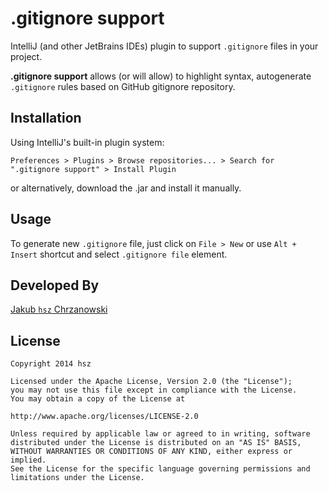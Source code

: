 .gitignore support
==================

IntelliJ (and other JetBrains IDEs) plugin to support `.gitignore` files in your project.

**.gitignore support** allows (or will allow) to highlight syntax, autogenerate `.gitignore` rules based on GitHub gitignore repository.

Installation
------------

Using IntelliJ's built-in plugin system:

`Preferences > Plugins > Browse repositories... > Search for ".gitignore support" > Install Plugin`

or alternatively, download the .jar and install it manually.

Usage
-----

To generate new `.gitignore` file, just click on `File > New` or use `Alt + Insert` shortcut and select `.gitignore file` element.

Developed By
------------

[Jakub `hsz` Chrzanowski](http://hsz.mobi)

License
-------

    Copyright 2014 hsz

    Licensed under the Apache License, Version 2.0 (the "License");
    you may not use this file except in compliance with the License.
    You may obtain a copy of the License at

    http://www.apache.org/licenses/LICENSE-2.0

    Unless required by applicable law or agreed to in writing, software
    distributed under the License is distributed on an "AS IS" BASIS,
    WITHOUT WARRANTIES OR CONDITIONS OF ANY KIND, either express or implied.
    See the License for the specific language governing permissions and
    limitations under the License.